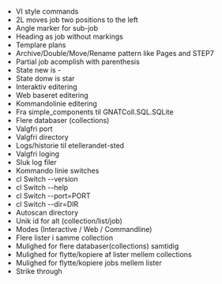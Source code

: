 * VI style commands
* 2L moves job two positions to the left
* Angle marker for sub-job
* Heading as job without markings
* Templare plans
* Archive/Double/Move/Rename pattern like Pages and STEP7
* Partial job acomplish with parenthesis
* State new is -
* State donw is star
* Interaktiv editering
* Web baseret editering
* Kommandolinie editering
* Fra simple_components til GNATColl.SQL.SQLite
* Flere databaser (collections)
* Valgfri port
* Valgfri directory
* Logs/historie til etellerandet-sted
* Valgfri loging
* Sluk log filer
* Kommando linie switches
* cl Switch --version
* cl Switch --help
* cl Switch --port=PORT
* cl Switch --dir=DIR
* Autoscan directory
* Unik id for alt (collection/list/job)
* Modes (Interactive / Web / Commandline)
* Flere lister i samme collection
* Mulighed for flere databaser(collections) samtidig
* Mulighed for flytte/kopiere af lister mellem collections
* Mulighed for flytte/kopiere jobs mellem lister
* Strike through
